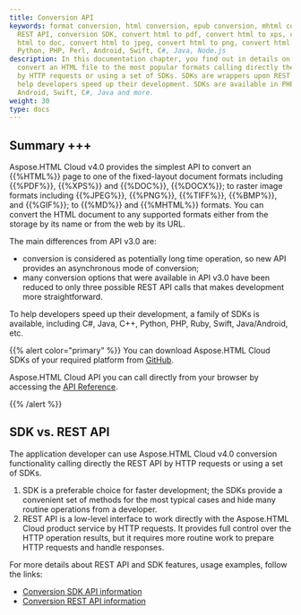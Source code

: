 ```yaml
---
title: Conversion API
keywords: format conversion, html conversion, epub conversion, mhtml conversion,
  REST API, conversion SDK, convert html to pdf, convert html to xps, convert
  html to doc, convert html to jpeg, convert html to png, convert html to tiff,
  Python, PHP, Perl, Android, Swift, C#, Java, Node.js
description: In this documentation chapter, you find out in details on how to
  convert an HTML file to the most popular formats calling directly the REST API
  by HTTP requests or using a set of SDKs. SDKs are wrappers upon REST API to
  help developers speed up their development. SDKs are available in PHP, Perl,
  Android, Swift, C#, Java and more.
weight: 30
type: docs
---
```

## **Summary +++**

Aspose.HTML Cloud v4.0 provides the simplest API to convert an {{%HTML%}} page to one of the fixed-layout document formats including  {{%PDF%}}, {{%XPS%}} and {{%DOC%}}, {{%DOCX%}}; to raster image formats including {{%JPEG%}}, {{%PNG%}}, {{%TIFF%}},  {{%BMP%}}, and  {{%GIF%}};  to {{%MD%}} and {{%MHTML%}} formats. You can convert the HTML document to any supported formats either from the storage by its name or from the web by its URL.

The main differences from API v3.0 are:

* conversion is considered as potentially long time operation, so new API provides an asynchronous mode of conversion;
* many conversion options that were available in API v3.0 have been reduced to only three possible REST API calls that makes development more straightforward.

To help developers speed up their development, a family of SDKs is available, including C#, Java, C++, Python, PHP, Ruby, Swift, Java/Android, etc.

{{% alert color="primary" %}} 
You can download Aspose.HTML Cloud SDKs of your required platform from [GitHub](https://github.com/aspose-html-cloud/). 

Aspose.HTML Cloud API you can call directly from your browser by accessing the [API Reference](https://apireference.aspose.cloud/html/).

{{% /alert %}} 

## **SDK vs. REST API**

The application developer can use Aspose.HTML Cloud v4.0 conversion functionality calling directly the REST API by HTTP requests or using a set of SDKs.

1. SDK is a preferable choice for faster development; the SDKs provide a convenient set of methods for the most typical cases and hide many routine operations from a developer.
2. REST API is a low-level interface to work directly with the Aspose.HTML Cloud product service by HTTP requests. It provides full control over the HTTP operation results, but it requires more routine work to prepare HTTP requests and handle responses. 

For more details about REST API and SDK features, usage examples, follow the links:

* [Conversion SDK API information](/html/conversion-sdk-api/)
* [Conversion REST API information](/html/conversion-rest-api/)
